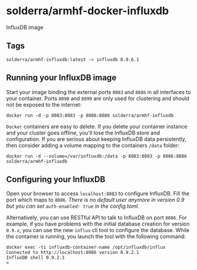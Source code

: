 solderra/armhf-docker-influxdb
=====================

InfluxDB image

Tags
----

    solderra/armhf-influxdb:latest -> influxdb 0.9.6.1

Running your InfluxDB image
---------------------------

Start your image binding the external ports `8083` and `8086` in all interfaces to your container. Ports `8090` and `8099` are only used for clustering and should not be exposed to the internet:

    docker run -d -p 8083:8083 -p 8086:8086 solderra/armhf-influxdb

`Docker` containers are easy to delete. If you delete your container instance and your cluster goes offline, you'll lose the InfluxDB store and configuration. If you are serious about keeping InfluxDB data persistently, then consider adding a volume mapping to the containers `/data` folder:

    docker run -d --volume=/var/influxdb:/data -p 8083:8083 -p 8086:8086 solderra/armhf-influxdb

Configuring your InfluxDB
-------------------------
Open your browser to access `localhost:8083` to configure InfluxDB. Fill the port which maps to `8086`. *There is no default user anymore in version 0.9 but you can set `auth-enabled: true` in the config.toml.*

Alternatively, you can use RESTful API to talk to InfluxDB on port `8086`. For example, if you have problems with the initial database creation for version `0.9.x`, you can use the new `influx` cli tool to configure the database. While the container is running, you launch the tool with the following command:

  ```
  docker exec -ti influxdb-container-name /opt/influxdb/influx
  Connected to http://localhost:8086 version 0.9.2.1
  InfluxDB shell 0.9.2.1
  >
  ```

